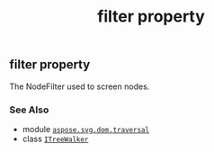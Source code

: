 ﻿---
title: filter property
second_title: Aspose.SVG for Python via .NET API References
description: 
type: docs
weight: 110
url: /python-net/aspose.svg.dom.traversal/itreewalker/filter/
is_root: false
---

## filter property


The NodeFilter used to screen nodes.

### See Also
* module [`aspose.svg.dom.traversal`](../../)
* class [`ITreeWalker`](/svg/python-net/aspose.svg.dom.traversal/itreewalker)
